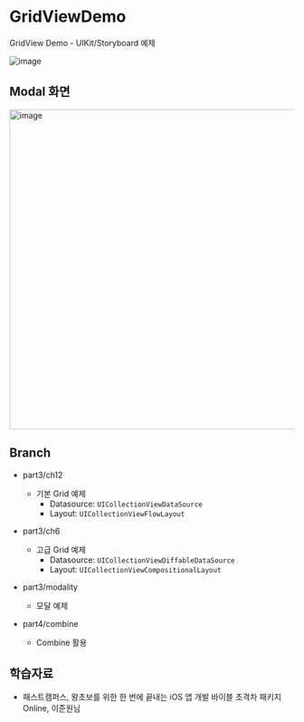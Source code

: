 # GridViewDemo
GridView Demo - UIKit/Storyboard 예제

![image](https://user-images.githubusercontent.com/89061309/202880021-1925698b-ade8-46b5-b31b-cdc6a3bcd21b.png)

## Modal 화면
<img width="565" alt="image" src="https://user-images.githubusercontent.com/89061309/203764333-507df707-185b-4e05-91dd-a1c5c2ab7dc0.png">


## Branch
* part3/ch12
  * 기본 Grid 예제
    * Datasource: `UICollectionViewDataSource`
    * Layout: `UICollectionViewFlowLayout`

* part3/ch6
  * 고급 Grid 예제
    * Datasource: `UICollectionViewDiffableDataSource`
    * Layout: `UICollectionViewCompositionalLayout`

* part3/modality
  * 모달 예제
* part4/combine
  * Combine 활용


## 학습자료
* 패스트캠퍼스, 왕초보를 위한 한 번에 끝내는 iOS 앱 개발 바이블 초격차 패키지 Online, 이준원님

